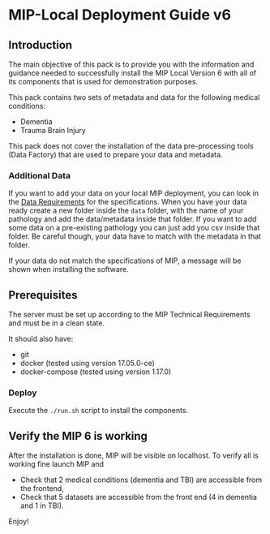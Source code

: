 # MIP-Local Deployment Guide v6

## Introduction

The main objective of this pack is to provide you with the information and guidance needed to successfully install the MIP Local Version 6 with all of its components that is used for demonstration purposes.

This pack contains two sets of metadata and data for the following medical conditions:
  - Dementia
  - Trauma Brain Injury

This pack does not cover the installation of the data pre-processing tools (Data Factory) that are used to prepare your data and metadata.

### Additional Data

If you want to add your data on your local MIP deployment, you can look in the [Data Requirements](https://github.com/madgik/exareme/blob/reorderReadme/Documentation/InputRequirements.md) for the specifications.
When you have your data ready create a new folder inside the `data` folder, with the name of your pathology and add the data/metadata inside that folder. If you want to add some data on a pre-existing pathology you can just add you csv inside that folder. Be careful though, your data have to match with the metadata in that folder.

If your data do not match the specifications of MIP, a message will be shown when installing the software.

## Prerequisites

The server must be set up according to the MIP Technical Requirements and must be in a clean state.

It should also have:
  - git 
  - docker (tested using version 17.05.0-ce)
  - docker-compose (tested using version 1.17.0)

### Deploy
Execute the `./run.sh` script to install the components.

## Verify the MIP 6 is working
After the installation is done, MIP will be visible on localhost.  To verify all is working fine launch MIP and 
  - Check that 2 medical conditions (dementia and TBI) are accessible from the frontend,
  - Check that 5 datasets are accessible from the front end (4 in dementia and 1 in TBI).
  
Enjoy!

